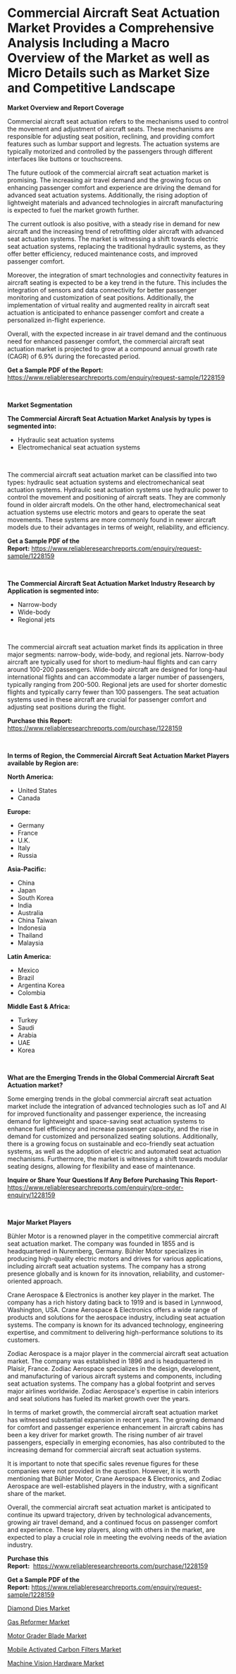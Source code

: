 <p><h1>Commercial Aircraft Seat Actuation Market Provides a Comprehensive Analysis Including a Macro Overview of the Market as well as Micro Details such as Market Size and Competitive Landscape</h1></p><p><strong>Market Overview and Report Coverage</strong></p>
<p><p>Commercial aircraft seat actuation refers to the mechanisms used to control the movement and adjustment of aircraft seats. These mechanisms are responsible for adjusting seat position, reclining, and providing comfort features such as lumbar support and legrests. The actuation systems are typically motorized and controlled by the passengers through different interfaces like buttons or touchscreens.</p><p>The future outlook of the commercial aircraft seat actuation market is promising. The increasing air travel demand and the growing focus on enhancing passenger comfort and experience are driving the demand for advanced seat actuation systems. Additionally, the rising adoption of lightweight materials and advanced technologies in aircraft manufacturing is expected to fuel the market growth further.</p><p>The current outlook is also positive, with a steady rise in demand for new aircraft and the increasing trend of retrofitting older aircraft with advanced seat actuation systems. The market is witnessing a shift towards electric seat actuation systems, replacing the traditional hydraulic systems, as they offer better efficiency, reduced maintenance costs, and improved passenger comfort.</p><p>Moreover, the integration of smart technologies and connectivity features in aircraft seating is expected to be a key trend in the future. This includes the integration of sensors and data connectivity for better passenger monitoring and customization of seat positions. Additionally, the implementation of virtual reality and augmented reality in aircraft seat actuation is anticipated to enhance passenger comfort and create a personalized in-flight experience.</p><p>Overall, with the expected increase in air travel demand and the continuous need for enhanced passenger comfort, the commercial aircraft seat actuation market is projected to grow at a compound annual growth rate (CAGR) of 6.9% during the forecasted period.</p></p>
<p><strong>Get a Sample PDF of the Report:</strong> <a href="https://www.reliableresearchreports.com/enquiry/request-sample/1228159">https://www.reliableresearchreports.com/enquiry/request-sample/1228159</a></p>
<p>&nbsp;</p>
<p><strong>Market Segmentation</strong></p>
<p><strong>The Commercial Aircraft Seat Actuation Market Analysis by types is segmented into:</strong></p>
<p><ul><li>Hydraulic seat actuation systems</li><li>Electromechanical seat actuation systems</li></ul></p>
<p>&nbsp;</p>
<p><p>The commercial aircraft seat actuation market can be classified into two types: hydraulic seat actuation systems and electromechanical seat actuation systems. Hydraulic seat actuation systems use hydraulic power to control the movement and positioning of aircraft seats. They are commonly found in older aircraft models. On the other hand, electromechanical seat actuation systems use electric motors and gears to operate the seat movements. These systems are more commonly found in newer aircraft models due to their advantages in terms of weight, reliability, and efficiency.</p></p>
<p><strong>Get a Sample PDF of the Report:</strong>&nbsp;<a href="https://www.reliableresearchreports.com/enquiry/request-sample/1228159">https://www.reliableresearchreports.com/enquiry/request-sample/1228159</a></p>
<p>&nbsp;</p>
<p><strong>The Commercial Aircraft Seat Actuation Market Industry Research by Application is segmented into:</strong></p>
<p><ul><li>Narrow-body</li><li>Wide-body</li><li>Regional jets</li></ul></p>
<p>&nbsp;</p>
<p><p>The commercial aircraft seat actuation market finds its application in three major segments: narrow-body, wide-body, and regional jets. Narrow-body aircraft are typically used for short to medium-haul flights and can carry around 100-200 passengers. Wide-body aircraft are designed for long-haul international flights and can accommodate a larger number of passengers, typically ranging from 200-500. Regional jets are used for shorter domestic flights and typically carry fewer than 100 passengers. The seat actuation systems used in these aircraft are crucial for passenger comfort and adjusting seat positions during the flight.</p></p>
<p><strong>Purchase this Report:</strong>&nbsp; <a href="https://www.reliableresearchreports.com/purchase/1228159">https://www.reliableresearchreports.com/purchase/1228159</a></p>
<p>&nbsp;</p>
<p><strong>In terms of Region, the Commercial Aircraft Seat Actuation Market Players available by Region are:</strong></p>
<p>
    <p> <strong> North America: </strong>
        <ul>
            <li>United States</li>
            <li>Canada</li>
        </ul>
        </p> 
    <p> <strong> Europe: </strong>
        <ul>
            <li>Germany</li>
            <li>France</li>
            <li>U.K.</li>
            <li>Italy</li>
            <li>Russia</li>
        </ul>
        </p> 
    <p> <strong> Asia-Pacific: </strong>
        <ul>
            <li>China</li>
            <li>Japan</li>
            <li>South Korea</li>
            <li>India</li>
            <li>Australia</li>
            <li>China Taiwan</li>
            <li>Indonesia</li>
            <li>Thailand</li>
            <li>Malaysia</li>
        </ul>
        </p> 
    <p> <strong> Latin America: </strong>
        <ul>
            <li>Mexico</li>
            <li>Brazil</li>
            <li>Argentina Korea</li>
            <li>Colombia</li>
        </ul>
        </p> 
    <p> <strong> Middle East & Africa: </strong>
        <ul>
            <li>Turkey</li>
            <li>Saudi</li>
            <li>Arabia</li>
            <li>UAE</li>
            <li>Korea</li>
        </ul>
    </p>
    </p>
<p>&nbsp;</p>
<p><strong>What are the Emerging Trends in the Global Commercial Aircraft Seat Actuation market?</strong></p>
<p><p>Some emerging trends in the global commercial aircraft seat actuation market include the integration of advanced technologies such as IoT and AI for improved functionality and passenger experience, the increasing demand for lightweight and space-saving seat actuation systems to enhance fuel efficiency and increase passenger capacity, and the rise in demand for customized and personalized seating solutions. Additionally, there is a growing focus on sustainable and eco-friendly seat actuation systems, as well as the adoption of electric and automated seat actuation mechanisms. Furthermore, the market is witnessing a shift towards modular seating designs, allowing for flexibility and ease of maintenance.</p></p>
<p><strong>Inquire or Share Your Questions If Any Before Purchasing This Report</strong>- <a href="https://www.reliableresearchreports.com/enquiry/pre-order-enquiry/1228159">https://www.reliableresearchreports.com/enquiry/pre-order-enquiry/1228159</a></p>
<p>&nbsp;</p>
<p><strong>Major Market Players</strong></p>
<p><p>Bühler Motor is a renowned player in the competitive commercial aircraft seat actuation market. The company was founded in 1855 and is headquartered in Nuremberg, Germany. Bühler Motor specializes in producing high-quality electric motors and drives for various applications, including aircraft seat actuation systems. The company has a strong presence globally and is known for its innovation, reliability, and customer-oriented approach.</p><p>Crane Aerospace & Electronics is another key player in the market. The company has a rich history dating back to 1919 and is based in Lynnwood, Washington, USA. Crane Aerospace & Electronics offers a wide range of products and solutions for the aerospace industry, including seat actuation systems. The company is known for its advanced technology, engineering expertise, and commitment to delivering high-performance solutions to its customers.</p><p>Zodiac Aerospace is a major player in the commercial aircraft seat actuation market. The company was established in 1896 and is headquartered in Plaisir, France. Zodiac Aerospace specializes in the design, development, and manufacturing of various aircraft systems and components, including seat actuation systems. The company has a global footprint and serves major airlines worldwide. Zodiac Aerospace's expertise in cabin interiors and seat solutions has fueled its market growth over the years.</p><p>In terms of market growth, the commercial aircraft seat actuation market has witnessed substantial expansion in recent years. The growing demand for comfort and passenger experience enhancement in aircraft cabins has been a key driver for market growth. The rising number of air travel passengers, especially in emerging economies, has also contributed to the increasing demand for commercial aircraft seat actuation systems.</p><p>It is important to note that specific sales revenue figures for these companies were not provided in the question. However, it is worth mentioning that Bühler Motor, Crane Aerospace & Electronics, and Zodiac Aerospace are well-established players in the industry, with a significant share of the market.</p><p>Overall, the commercial aircraft seat actuation market is anticipated to continue its upward trajectory, driven by technological advancements, growing air travel demand, and a continued focus on passenger comfort and experience. These key players, along with others in the market, are expected to play a crucial role in meeting the evolving needs of the aviation industry.</p></p>
<p><strong>Purchase this Report:</strong>&nbsp;&nbsp;<a href="https://www.reliableresearchreports.com/purchase/1228159">https://www.reliableresearchreports.com/purchase/1228159</a></p>
<p></p>
<p><strong>Get a Sample PDF of the Report:</strong>&nbsp;<a href="https://www.reliableresearchreports.com/enquiry/request-sample/1228159">https://www.reliableresearchreports.com/enquiry/request-sample/1228159</a></p>
<p><p><a href="https://www.linkedin.com/pulse/diamond-dies-market-research-report-provides-thorough-orr2e/">Diamond Dies Market</a></p><p><a href="https://www.linkedin.com/pulse/gas-reformer-market-size-share-global-analysis-report-t7u5e/">Gas Reformer Market</a></p><p><a href="https://www.linkedin.com/pulse/motor-grader-blade-market-challenges-opportunities-growth-uxepe/">Motor Grader Blade Market</a></p><p><a href="https://medium.com/@germanwolff65/mobile-activated-carbon-filters-market-size-market-outlook-and-market-forecast-2023-to-2030-7673d5f453e6">Mobile Activated Carbon Filters Market</a></p><p><a href="https://medium.com/@karleeprice82/machine-vision-hardware-market-comprehensive-assessment-by-type-application-and-geography-92d60b214f11">Machine Vision Hardware Market</a></p></p>